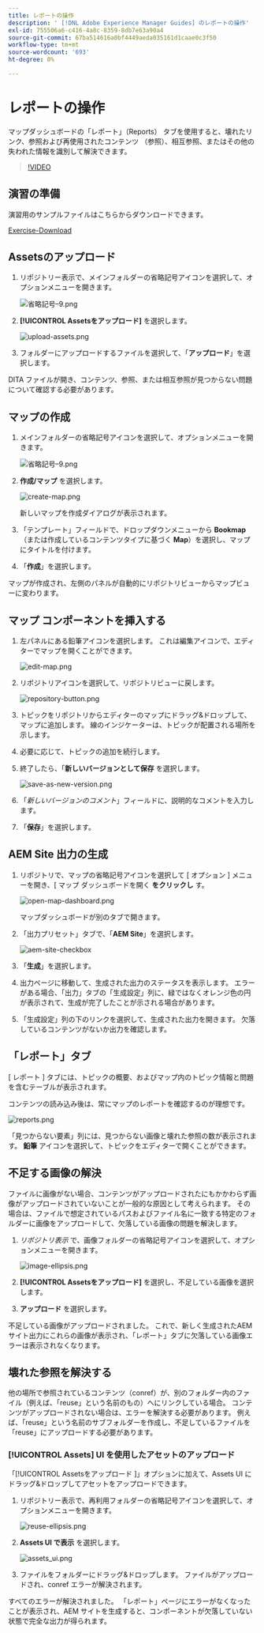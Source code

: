 ```yaml
---
title: レポートの操作
description: ' [!DNL Adobe Experience Manager Guides] のレポートの操作'
exl-id: 755506a6-c416-4a8c-8359-8db7e63a90a4
source-git-commit: 67ba514616a0bf4449aeda035161d1caae0c3f50
workflow-type: tm+mt
source-wordcount: '693'
ht-degree: 0%

---
```


# レポートの操作

マップダッシュボードの「レポート」（Reports） タブを使用すると、壊れたリンク、参照および再使用されたコンテンツ （参照）、相互参照、またはその他の失われた情報を識別して解決できます。

>[!VIDEO](https://video.tv.adobe.com/v/339039?quality=12&learn=on)

## 演習の準備

演習用のサンプルファイルはこちらからダウンロードできます。

[Exercise-Download](assets/exercises/working-with-reports.zip)

## Assetsのアップロード

1. リポジトリー表示で、メインフォルダーの省略記号アイコンを選択して、オプションメニューを開きます。

   ![ 省略記号–9.png](images/ellipses-9.png)

1. **[!UICONTROL Assetsをアップロード]** を選択します。

   ![upload-assets.png](images/upload-assets.png)

1. フォルダーにアップロードするファイルを選択して、「**アップロード**」を選択します。

DITA ファイルが開き、コンテンツ、参照、または相互参照が見つからない問題について確認する必要があります。

## マップの作成

1. メインフォルダーの省略記号アイコンを選択して、オプションメニューを開きます。

   ![ 省略記号–9.png](images/ellipses-9.png)

1. **作成/マップ** を選択します。

   ![create-map.png](images/create-map.png)

   新しいマップを作成ダイアログが表示されます。

1. 「テンプレート」フィールドで、ドロップダウンメニューから **Bookmap** （または作成しているコンテンツタイプに基づく **Map**）を選択し、マップにタイトルを付けます。

1. 「**作成**」を選択します。

マップが作成され、左側のパネルが自動的にリポジトリビューからマップビューに変わります。

## マップ コンポーネントを挿入する

1. 左パネルにある鉛筆アイコンを選択します。
これは編集アイコンで、エディターでマップを開くことができます。

   ![edit-map.png](images/edit-map.png)

1. リポジトリアイコンを選択して、リポジトリビューに戻します。

   ![repository-button.png](images/repository-button.png)

1. トピックをリポジトリからエディターのマップにドラッグ&amp;ドロップして、マップに追加します。
線のインジケーターは、トピックが配置される場所を示します。

1. 必要に応じて、トピックの追加を続行します。

1. 終了したら、「**新しいバージョンとして保存** を選択します。

   ![save-as-new-version.png](images/save-as-new-version.png)

1. 「*新しいバージョンのコメント*」フィールドに、説明的なコメントを入力します。

1. 「**保存**」を選択します。

## AEM Site 出力の生成

1. リポジトリで、マップの省略記号アイコンを選択して [ オプション ] メニューを開き、[ マップ ダッシュボードを開く **をクリックし** す。

   ![open-map-dashboard.png](images/open-map-dashboard.png)

   マップダッシュボードが別のタブで開きます。
1. 「出力プリセット」タブで、「**AEM Site**」を選択します。

   ![aem-site-checkbox](images/aem-site-checkbox.png)

1. 「**生成**」を選択します。

1. 出力ページに移動して、生成された出力のステータスを表示します。
エラーがある場合、「出力」タブの「生成設定」列に、緑ではなくオレンジ色の円が表示されて、生成が完了したことが示される場合があります。

1. 「生成設定」列の下のリンクを選択して、生成された出力を開きます。
欠落しているコンテンツがないか出力を確認します。

## 「レポート」タブ

[ レポート ] タブには、トピックの概要、およびマップ内のトピック情報と問題を含むテーブルが表示されます。

コンテンツの読み込み後は、常にマップのレポートを確認するのが理想です。

![reports.png](images/reports.png)

「見つからない要素」列には、見つからない画像と壊れた参照の数が表示されます。 **鉛筆** アイコンを選択して、トピックをエディターで開くことができます。

## 不足する画像の解決

ファイルに画像がない場合、コンテンツがアップロードされたにもかかわらず画像がアップロードされていないことが一般的な原因として考えられます。 その場合は、ファイルで想定されているパスおよびファイル名に一致する特定のフォルダーに画像をアップロードして、欠落している画像の問題を解決します。

1. *リポジトリ表示* で、画像フォルダーの省略記号アイコンを選択して、オプションメニューを開きます。

   ![image-ellipsis.png](images/image-ellipsis.png)

1. **[!UICONTROL Assetsをアップロード]** を選択し、不足している画像を選択します。

1. **アップロード** を選択します。

不足している画像がアップロードされました。 これで、新しく生成されたAEM サイト出力にこれらの画像が表示され、「レポート」タブに欠落している画像エラーは表示されなくなります。

## 壊れた参照を解決する

他の場所で参照されているコンテンツ（conref）が、別のフォルダー内のファイル（例えば、「reuse」という名前のもの）へにリンクしている場合。 コンテンツがアップロードされない場合は、エラーを解決する必要があります。 例えば、「reuse」という名前のサブフォルダーを作成し、不足しているファイルを「reuse」にアップロードする必要があります。

### [!UICONTROL Assets] UI を使用したアセットのアップロード

「[!UICONTROL Assetsをアップロード ]」オプションに加えて、Assets UI にドラッグ&amp;ドロップしてアセットをアップロードできます。

1. リポジトリー表示で、再利用フォルダーの省略記号アイコンを選択して、オプションメニューを開きます。

   ![reuse-ellipsis.png](images/reuse-ellipsis.png)

1. **Assets UI で表示** を選択します。

   ![assets_ui.png](images/assets_ui.png)

1. ファイルをフォルダーにドラッグ&amp;ドロップします。
ファイルがアップロードされ、conref エラーが解決されます。

すべてのエラーが解決されました。 「レポート」ページにエラーがなくなったことが表示され、AEM サイトを生成すると、コンポーネントが欠落していない状態で完全な出力が得られます。
